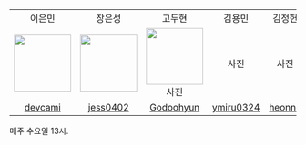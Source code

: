 <div align="center">
  <table>
    <tr>
      <td align="center">
        이은민
      </td>
      <td align="center">
        장은성
      </td>
      <td align="center">
        고두현
      </td>
      <td align="center">
        김용민
      </td>
      <td align="center">
        김정헌
      </td>
    </tr>
    <tr>
      <td align="center">
        <img src="https://user-images.githubusercontent.com/96560244/190461214-68763b50-f830-46e8-97ea-4baaff1f6156.jpg" width="100px;" alt=""/>
      </td>
      <td align="center">
        <img src="https://user-images.githubusercontent.com/84800644/190462185-f8aed9f4-344f-4a4e-a4af-4349f0e12a1b.jpg" width="100px;" alt=""/>
      </td>
      <td align="center">
      <img src="https://user-images.githubusercontent.com/98273410/190462501-ac71eb40-2343-4924-926b- 58d2f07c057f.jpg" width="100px;" alt=""/>
        사진
      </td>
      <td align="center">
        사진
      </td>
      <td align="center">
        사진
      </td>
    </tr>
      <tr>
      <td align="center">
        <a href="https://github.com/devcami">
          devcami
        </a>
      </td>
      <td align="center">
        <a href="https://github.com/jess0402">
          jess0402
        </a>
      </td>
      <td align="center">
        <a href="https://github.com/Godoohyun">
          Godoohyun
        </a>
      </td>
      <td align="center">
        <a href="https://github.com/ymiru0324">
          ymiru0324
        </a>
      </td>
      <td align="center">
        <a href="https://github.com/heonnn">
          heonnn
        </a>
      </td>
    </tr>
  </table>
</div>
매주 수요일 13시.
